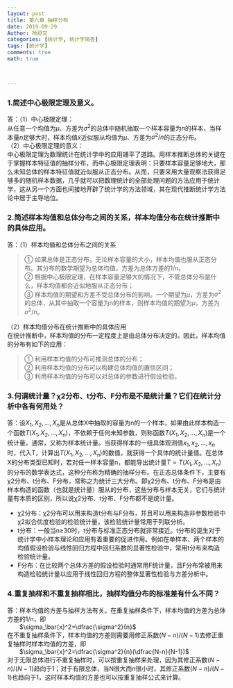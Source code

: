 ```yaml
---
layout: post
title: 第六章 抽样分布
date: 2019-09-29
Author: 杨舒文
categories: [统计学, 统计学简答]
tags: [统计学]
comments: true
math: true



---
```


### 1.简述中心极限定理及意义。

答：（1）中心极限定理：  
从任意一个均值为$\mu$、方差为$\sigma^2$的总体中随机抽取一个样本容量为$n$的样本，当样本量$n$足够大时，样本均值$\bar x$近似服从均值为$\mu$、方差为$\sigma^2/n$的正态分布。  
（2）中心极限定理的意义：  
中心极限定理为数理统计在统计学中的应用铺平了道路。用样本推断总体的关键在于掌握样本特征值的抽样分布，而中心极限定理表明：只要样本容量足够地大，那么未知总体的样本特征值就近似服从正态分布。从而，只要采用大量观察法获得足够多的随机样本数据，几乎就可以把数理统计的全部处理问题的方法应用于统计学，这从另一个方面也间接地开辟了统计学的方法领域，其在现代推断统计学方法论中居于主导地位。

### 2.简述样本均值和总体分布之间的关系，样本均值分布在统计推断中的具体应用。

答：（1）样本均值和总体分布之间的关系  

> ① 如果总体是正态分布，无论样本容量的大小，样本均值也服从正态分布。其分布的数学期望为总体均值，方差为总体方差的1/n。  
> ② 根据中心极限定理，在样本容量足够大的情况下，不管总体分布是什么，样本均值都会近似地服从正态分布；  
> ③ 样本均值的期望和方差不受总体分布的影响。一个期望为$\mu$，方差为$\sigma^2$的总体，从其中抽取一个容量为n的样本，则样本均值的期望为$\mu$，方差为$\sigma^2/n$。  

（2）样本均值分布在统计推断中的具体应用  
在统计推断中，样本均值的分布一定程度上是由总体分布决定的。因此，样本均值的分布有如下的应用：  

> ① 利用样本均值的分布可推测总体的分布；  
> ② 利用样本均值的分布可以构建总体均值的置信区间；  
> ③ 利用样本均值的分布可以对总体的参数进行假设检验。  

### 3.何谓统计量？χ2分布、t分布、F分布是不是统计量？它们在统计分析中各有何用处？

答：设$X_1,X_2,...,X_n$是从总体X中抽取的容量为n的一个样本，如果由此样本构造一个函数$T(X_1,X_2,...,X_n)$，不依赖于任何未知参数，则称函数$T(X_1,X_2,...,X_n)$是一个统计量。通常，又称为样本统计量。当获得样本的一组具体观测值$x_1,x_2,...,x_n$时，代入T，计算出$T(X_1,X_2,...,X_n)$的数值，就获得一个具体的统计量值。在总体X的分布类型已知时，若对任一样本容量n，都能导出统计量$T=T(X_1,X_2,...,X_n)$的分布的数学表达式，这种分布称为精确的抽样分布。在正态总体条件下，主要有χ2分布、t分布、F分布，常称之为统计三大分布。即χ2分布、t分布、F分布是由样本构造的函数（也就是统计量）服从的分布，这些分布与样本无关，它们与统计量有本质的区别，所以说χ2分布、t分布、F分布都不是统计量。  

- χ2分布：χ2分布可以用来构造t分布与F分布，并且可以用来构造非参数检验中χ2拟合优度检验的检验统计量，该检验统计量常用于列联分析。  
- t分布：一般当n≥30时，t分布与标准正态分布就非常接近。t分布的诞生对于统计学中小样本理论和应用有着重要的促进作用。例如在单样本、两个样本的均值假设检验与线性回归方程中回归系数的显著性检验中，常用t分布来构造检验统计量。  
- F分布：在比较两个总体方差的假设检验时通常用F统计量，且F分布常被用来构造检验统计量以应用于线性回归方程的整体显著性检验与方差分析中。

### 4.重复抽样和不重复抽样相比，抽样均值分布的标准差有什么不同？

答：样本均值的方差与抽样方法有关。在重复抽样条件下，样本均值的方差为总体方差的1/n，即  
&ensp;&ensp;&ensp;&ensp;$\sigma_\bar{x}^2=\dfrac{\sigma^2}{n}$   
在不重复抽样条件下，样本均值的方差则需要用修正系数$(N-n)/(N-1)$去修正重复抽样时样本均值的方差，即   
&ensp;&ensp;&ensp;&ensp;$\sigma_\bar{x}^2=\dfrac{\sigma^2}{n}(\dfrac{N-n}{N-1})$   
对于无限总体进行不重复抽样时，可以按重复抽样来处理，因为其修正系数$(N-n)/(N-1)$趋向于1；对于有限总体，当N很大而n很小时，其修正系数$(N-n)/(N-1)$也趋向于1，这时样本均值的方差也可以按重复抽样公式来计算。



















